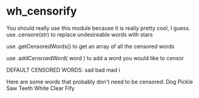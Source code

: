 # wh_censorify
You should really use this module because it is really pretty cool, I guess.
use .censore(str) to replace undesireable words with stars

use .getCensoredWords() to get an array of all the censored words

use .addCensroedWord( word ) to add a word you would like to censor

DEFAULT CENSORED WORDS:
	sad
	bad
	mad
i

Here are some words that probably don't need to be censored:
	Dog
	Pickle
	Saw
	Teeth
	White
	Clear
	Fify


